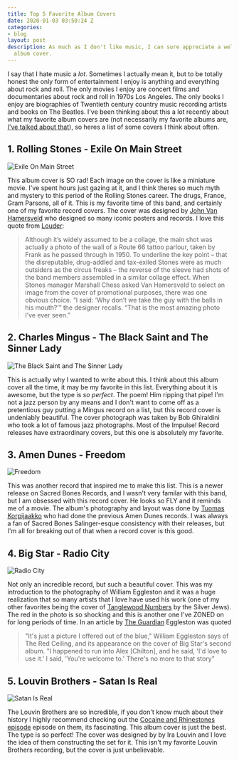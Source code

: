 ```yaml
---
title: Top 5 Favorite Album Covers
date: 2020-01-03 03:50:24 Z
categories:
- blog
layout: post
description: As much as I don't like music, I can sure appreciate a well designed
  album cover.
---
```


I say that I hate music a _lot_. Sometimes I actually mean it, but to be totally honest the only form of entertainment I enjoy is anything and everything about rock and roll. The only movies I enjoy are concert films and documentaries about rock and roll in 1970s Los Angeles. The only books I enjoy are biographies of Twentieth century country music recording artists and books on The Beatles. I've been thinking about this a lot recently about what my favorite album covers are (not necessarily my favorite albums are, <a href="https://codepen.io/conwaydev/full/EgLRGV">I've talked about that</a>), so heres a list of some covers I think about often.

## 1. Rolling Stones - Exile On Main Street

<img class="block border border-gray-200" loading="lazy" src="/assets/img/albums/exile-on-main-street.jpg" alt="Exile On Main Street">

This album cover is SO rad! Each image on the cover is like a miniature movie. I've spent hours just gazing at it, and I think theres so much myth and mystery to this period of the Rolling Stones career. The drugs, France, Gram Parsons, all of it. This is my favorite time of this band, and certainly one of my favorite record covers. The cover was designed by <a href="https://en.wikipedia.org/wiki/John_Van_Hamersveld">John Van Hamersveld</a> who designed so many iconic posters and records. I love this quote from <a href="https://www.loudersound.com/features/the-story-behind-the-rolling-stones-exile-on-main-street-album-artwork">Louder</a>:

<blockquote class="border-l-4 pl-2 border-gray-400 text-gray-600">Although it’s widely assumed to be a collage, the main shot was actually a photo of the wall of a Route 66 tattoo parlour, taken by Frank as he passed through in 1950. To underline the key point – that the disreputable, drug-addled and tax-exiled Stones were as much outsiders as the circus freaks – the reverse of the sleeve had shots of the band members assembled in a similar collage effect. When Stones manager Marshall Chess asked Van Hamersveld to select an image from the cover of promotional purposes, there was one obvious choice. “I said: ‘Why don’t we take the guy with the balls in his mouth?’” the designer recalls. “That is the most amazing photo I’ve ever seen.”</blockquote>
  
## 2. Charles Mingus - The Black Saint and The Sinner Lady

<img class="block border border-gray-200" loading="lazy" src="/assets/img/albums/black-sinner-saint.jpg" alt="The Black Saint and The Sinner Lady">

This is actually why I wanted to write about this. I think about this album cover all the time, it may be my favorite in this list. Everything about it is awesome, but the type is _so perfect_. The poem! Him ripping that pipe! I'm not a jazz person by any means and I don't want to come off as a pretentious guy putting a Mingus record on a list, but this record cover is undeniably beautiful. The cover photograph was taken by Bob Ghiraldini who took a lot of famous jazz photographs. Most of the Impulse! Record releases have extraordinary covers, but this one is absolutely my favorite.

## 3. Amen Dunes - Freedom

<img class="block border border-gray-200" loading="lazy" src="/assets/img/albums/amen-dunes-freedom.jpg" alt="Freedom">

This was another record that inspired me to make this list. This is a newer release on Sacred Bones Records, and I wasn't very familar with this band, but I am obsessed with this record cover. He looks so FLY and it reminds me of a movie. The album's photography and layout was done by <a href="https://www.tuomaskorpijaakko.work/">Tuomas Korpijaakko</a> who had done the previous Amen Dunes records. I was always a fan of Sacred Bones Salinger-esque consistency with their releases, but I'm all for breaking out of that when a record cover is this good.

## 4. Big Star - Radio City

<img class="block border border-gray-200" loading="lazy" src="/assets/img/albums/radio-city.jpg" alt="Radio City">

Not only an incredible record, but such a beautiful cover. This was my introduction to the photography of William Eggleston and it was a huge realization that so many artists that I love have used his work (one of my other favorites being the cover of <a href="https://en.wikipedia.org/wiki/Tanglewood_Numbers">Tanglewood Numbers</a> by the Silver Jews). The red in the photo is so shocking and this is another one I've ZONED on for long periods of time. In an article by <a href="https://www.theguardian.com/music/2010/jan/14/william-egglestone-rock-photography">The Guardian</a> Eggleston was quoted

<blockquote class="border-l-4 pl-2 border-gray-400 text-gray-600">"It's just a picture I offered out of the blue," William Eggleston says of The Red Ceiling, and its appearance on the cover of Big Star's second album. "I ­happened to run into Alex [Chilton], and he said, 'I'd love to use it.' I said, 'You're welcome to.' There's no more to that story"</blockquote>

## 5. Louvin Brothers - Satan Is Real

<img class="block border border-gray-200" loading="lazy" src="/assets/img/albums/satan-is-real.jpg" alt="Satan Is Real">

The Louvin Brothers are so incredible, if you don't know much about their history I highly recommend checking out the <a href="https://cocaineandrhinestones.com/louvin-brothers-running-wild">Cocaine and Rhinestones episode</a> episode on them, its fascinating. This album cover is just the best. The type is so perfect! The cover was designed by by Ira Louvin and I love the idea of them constructing the set for it. This isn't my favorite Louvin Brothers recording, but the cover is just unbelievable.